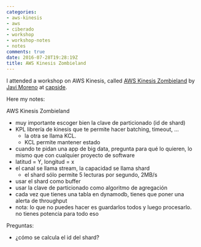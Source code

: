 ```yaml
---
categories:
- aws-kinesis
- aws
- ciberado
- workshop
- workshop-notes
- notes
comments: true
date: 2016-07-28T19:28:19Z
title: AWS Kinesis Zombieland
---
```


I attended a workshop on AWS Kinesis, called [AWS Kinesis Zombieland][workshop] by [Javi Moreno][ciberado] at [capside][capside].

Here my notes:

AWS Kinesis Zombieland

 * muy importante escoger bien la clave de particionado (id de shard)
 * KPL librería de kinesis que te permite hacer batching, timeout, ...
     - la otra se llama KCL.
     - KCL permite mantener estado
 * cuando te pidan una app de big data, pregunta para qué lo quieren, lo mismo que con cualquier proyecto de software
 * latitud = Y, longitud = x
 * el canal se llama stream, la capacidad se llama shard
     - el shard sólo permite 5 lecturas por segundo, 2MB/s
 * usar el shard como buffer
 * usar la clave de particionado como algoritmo de agregación
 * cada vez que tienes una tabla en dynamodb, tienes que poner una alerta de throughput
 * nota: lo que no puedes hacer es guardarlos todos y luego procesarlo. no tienes potencia para todo eso

Preguntas:

  * ¿cómo se calcula el id del shard?
   
[workshop]: http://capside.com/event/aws-kinesis-zombieland/
[ciberado]: https://twitter.com/ciberado
[capside]: http://capside.com/
